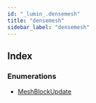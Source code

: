 ```yaml
---
id: "_lumin_.densemesh"
title: "densemesh"
sidebar_label: "densemesh"
---
```


## Index

### Enumerations

* [MeshBlockUpdate](../enums/_lumin_.densemesh.meshblockupdate.md)
